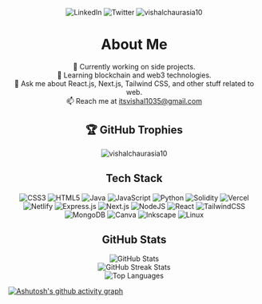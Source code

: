 <p align="center">
  <img src="https://img.shields.io/badge/LinkedIn-%230077B5.svg?logo=linkedin&logoColor=white" alt="LinkedIn">
  <img src="https://img.shields.io/badge/Twitter-%231DA1F2.svg?logo=Twitter&logoColor=white" alt="Twitter">
  <img src="https://komarev.com/ghpvc/?username=vishalchaurasia10&label=Profile%20views&color=0e75b6&style=flat" alt="vishalchaurasia10" />
</p>

<h1 align="center">About Me</h1>
<p align="center">
  🔭 Currently working on side projects.<br>
  🌱 Learning blockchain and web3 technologies.<br>
  💬 Ask me about React.js, Next.js, Tailwind CSS, and other stuff related to web.<br>
  📫 Reach me at <a href="mailto:itsvishal1035@gmail.com">itsvishal1035@gmail.com</a>
</p>

<h2 align="center">🏆 GitHub Trophies</h2>

<p align="center">
  <!-- <img src="https://github-profile-trophy.vercel.app/?username=vishalchaurasia10&theme=dracula&no-frame=false&no-bg=false&margin-w=4" alt="GitHub Trophies"> -->
  <img src="https://github-profile-trophy.vercel.app/?username=vishalchaurasia10&column=4&margin-w=15&margin-h=15&theme=dracula&no-frame=false&no-bg=false&margin-w=4" alt="vishalchaurasia10" />
</p>


<h2 align="center">Tech Stack</h2>
<p align="center">
  <img src="https://img.shields.io/badge/css3-%231572B6.svg?style=for-the-badge&logo=css3&logoColor=white" alt="CSS3">
  <img src="https://img.shields.io/badge/html5-%23E34F26.svg?style=for-the-badge&logo=html5&logoColor=white" alt="HTML5">
  <img src="https://img.shields.io/badge/java-%23ED8B00.svg?style=for-the-badge&logo=java&logoColor=white" alt="Java">
  <img src="https://img.shields.io/badge/javascript-%23323330.svg?style=for-the-badge&logo=javascript&logoColor=%23F7DF1E" alt="JavaScript">
  <img src="https://img.shields.io/badge/python-3670A0?style=for-the-badge&logo=python&logoColor=ffdd54" alt="Python">
  <img src="https://img.shields.io/badge/Solidity-%23363636.svg?style=for-the-badge&logo=solidity&logoColor=white" alt="Solidity">
  <img src="https://img.shields.io/badge/vercel-%23000000.svg?style=for-the-badge&logo=vercel&logoColor=white" alt="Vercel">
  <img src="https://img.shields.io/badge/netlify-%23000000.svg?style=for-the-badge&logo=netlify&logoColor=#00C7B7" alt="Netlify">
  <img src="https://img.shields.io/badge/express.js-%23404d59.svg?style=for-the-badge&logo=express&logoColor=%2361DAFB" alt="Express.js">
  <img src="https://img.shields.io/badge/Next-black?style=for-the-badge&logo=next.js&logoColor=white" alt="Next.js">
  <img src="https://img.shields.io/badge/node.js-6DA55F?style=for-the-badge&logo=node.js&logoColor=white" alt="NodeJS">
  <img src="https://img.shields.io/badge/react-%2320232a.svg?style=for-the-badge&logo=react&logoColor=%2361DAFB" alt="React">
  <img src="https://img.shields.io/badge/tailwindcss-%2338B2AC.svg?style=for-the-badge&logo=tailwind-css&logoColor=white" alt="TailwindCSS">
  <img src="https://img.shields.io/badge/MongoDB-%234ea94b.svg?style=for-the-badge&logo=mongodb&logoColor=white" alt="MongoDB">
  <img src="https://img.shields.io/badge/Canva-%2300C4CC.svg?style=for-the-badge&logo=Canva&logoColor=white" alt="Canva">
  <img src="https://img.shields.io/badge/Inkscape-e0e0e0?style=for-the-badge&logo=inkscape&logoColor=080A13" alt="Inkscape">
  <img src="https://img.shields.io/badge/Linux-FCC624?style=for-the-badge&logo=linux&logoColor=black" alt="Linux">
</p>

<h2 align="center">GitHub Stats</h2>
<p align="center">
  <img src="https://github-readme-stats.vercel.app/api?username=vishalchaurasia10&theme=dracula&hide_border=false&include_all_commits=true&count_private=true" alt="GitHub Stats">
  <br>
  <img src="https://github-readme-streak-stats.herokuapp.com/?user=vishalchaurasia10&theme=dracula&hide_border=false" alt="GitHub Streak Stats">
  <br>
  <img src="https://github-readme-stats.vercel.app/api/top-langs/?username=vishalchaurasia10&theme=dracula&hide_border=false&include_all_commits=true&count_private=true&layout=compact" alt="Top Languages">
</p>


[![Ashutosh's github activity graph](https://github-readme-activity-graph.vercel.app/graph?username=vishalchaurasia10&bg_color=282a35&color=ffffff&line=ec7696&point=ffffff&area=true&hide_border=true)](https://github.com/ashutosh00710/github-readme-activity-graph)
